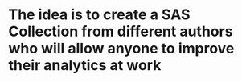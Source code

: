 # The idea is to create a SAS Collection from different authors who will allow anyone to improve their analytics at work
